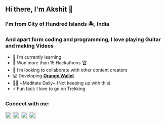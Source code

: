 ## Hi there, I'm Akshit 👋


###  I'm from City of Hundred Islands 🏝️, India
###  And apart form coding and programming, I love playing Guitar and making Videos 

- 🌱 I’m currently learning 
- 🥇 Won more than 15 Hackathons 🏆
- 👯 I’m looking to collaborate with other content creators
- 💻 Developing **[Orange Wallet](https://onelink.to/orangewallet)**
- 🧘‍♂️ ~Meditate Daily~ (Not keeping up with this)
- ⚡ Fun fact: I love to go on Trekking 


### Connect with me:

[<img align="left" alt="Akshit Ostwal | YouTube" width="22px" src="https://upload.wikimedia.org/wikipedia/commons/thumb/0/09/YouTube_full-color_icon_%282017%29.svg/318px-YouTube_full-color_icon_%282017%29.svg.png?20211015074811" />][youtube]
[<img align="left" alt="Akshit Ostwal | Twitter" width="22px" src="https://upload.wikimedia.org/wikipedia/commons/thumb/4/4f/Twitter-logo.svg/640px-Twitter-logo.svg.png" />][twitter]
[<img align="left" alt="Akshit Ostwal | LinkedIn" width="22px" src="https://upload.wikimedia.org/wikipedia/commons/thumb/c/ca/LinkedIn_logo_initials.png/640px-LinkedIn_logo_initials.png" />][linkedin]
[<img align="left" alt="Akshit Ostwal | Play Store" width="22px" src="https://upload.wikimedia.org/wikipedia/commons/thumb/e/ec/Medium_logo_Monogram.svg/640px-Medium_logo_Monogram.svg.png" />][medium]


[twitter]: https://twitter.com/AkshitOstwal
[youtube]: youtube.com/channel/UCQ6bgtJZj40wR8JJa-XmuIg
[instagram]: https://instagram.com/AkshitOstwal
[linkedin]: https://linkedin.com/in/AkshitOstwal
[facebook]: https://facebook.com/AkshitOstwal
[medium]: https://akshitostwal.medium.com
[googleplay]: https://play.google.com/store/apps/developer?id=Akshit+Ostwal
